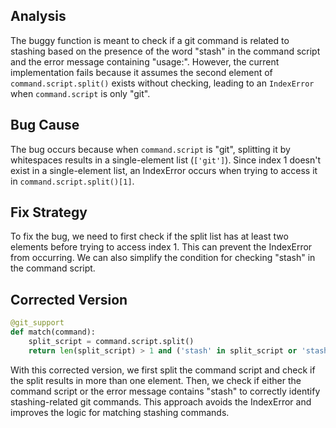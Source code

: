 ## Analysis
The buggy function is meant to check if a git command is related to stashing based on the presence of the word "stash" in the command script and the error message containing "usage:". However, the current implementation fails because it assumes the second element of `command.script.split()` exists without checking, leading to an `IndexError` when `command.script` is only "git".

## Bug Cause
The bug occurs because when `command.script` is "git", splitting it by whitespaces results in a single-element list (`['git']`). Since index 1 doesn't exist in a single-element list, an IndexError occurs when trying to access it in `command.script.split()[1]`.

## Fix Strategy
To fix the bug, we need to first check if the split list has at least two elements before trying to access index 1. This can prevent the IndexError from occurring. We can also simplify the condition for checking "stash" in the command script.

## Corrected Version

```python
@git_support
def match(command):
    split_script = command.script.split()
    return len(split_script) > 1 and ('stash' in split_script or 'stash' in command.stderr)
```

With this corrected version, we first split the command script and check if the split results in more than one element. Then, we check if either the command script or the error message contains "stash" to correctly identify stashing-related git commands. This approach avoids the IndexError and improves the logic for matching stashing commands.